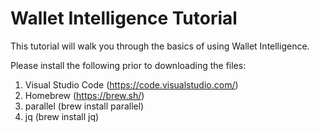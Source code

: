 # Wallet Intelligence Tutorial

This tutorial will walk you through the basics of using Wallet Intelligence. 

Please install the following prior to downloading the files:

1) Visual Studio Code (https://code.visualstudio.com/)
2) Homebrew (https://brew.sh/)
3) parallel (brew install parallel)
4) jq (brew install jq)

